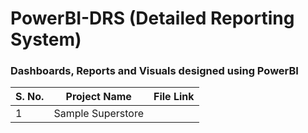 # PowerBI-DRS (Detailed Reporting System)
### Dashboards, Reports and Visuals designed using PowerBI 

| S. No. | Project Name | File Link |
|--------|--------------|-----------|
| 1 | Sample Superstore | 
